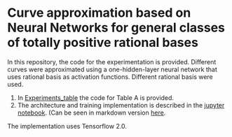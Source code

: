 # Curve approximation based on Neural Networks for general classes of totally positive rational bases

In this repository, the code for the experimentation is provided. Different curves were approximated using a one-hidden-layer neural network that uses rational basis as activation functions. Different rational basis were used.

1. In [Experiments_table](https://github.com/Cimagroup/Curve-approximation-based-on-Neural-Networks-forgeneral-classes-of-totally-positive-rational-bases/tree/main/Experiments_table) the code for Table A is provided.
2. The architecture and training implementation is described in the [jupyter notebook](https://github.com/Cimagroup/Curve-approximation-based-on-Neural-Networks-forgeneral-classes-of-totally-positive-rational-bases/blob/main/Neural%20network%20implementation.ipynb). (Can be seen in markdown version [here](https://github.com/Cimagroup/Curve-approximation-based-on-Neural-Networks-forgeneral-classes-of-totally-positive-rational-bases/blob/main/Neural%20network%20implementation/Neural%20network%20implementation.md).

The implementation uses Tensorflow 2.0.
